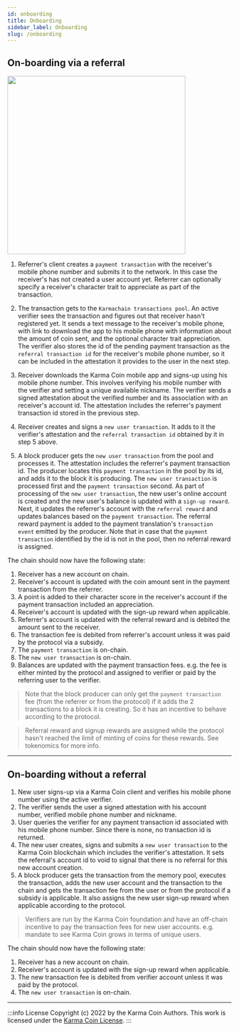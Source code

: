 ```yaml
---
id: onboarding
title: Onboarding
sidebar_label: Onboarding
slug: /onboarding
---
```


## On-boarding via a referral

<img src="/appreciate.png" height="400"/>


1. Referrer's client creates a `payment transaction` with the receiver's mobile phone number and submits it to the network. In this case the receiver's has not created a user account yet. Referrer can optionally specify a receiver's character trait to appreciate as part of the transaction.

2. The transaction gets to the `Karmachain transactions pool`. An active verifier sees the transaction and figures out that receiver hasn't registered yet. It sends a text message to the receiver's mobile phone, with link to download the app to his mobile phone with information about the amount of coin sent, and the optional character trait appreciation. The verifier also stores the id of the pending payment transaction as the `referral transaction id` for the receiver's mobile phone number, so it can be included in the attestation it provides to the user in the next step.

3. Receiver downloads the Karma Coin mobile app and signs-up using his mobile phone number. This involves verifying his mobile number with the verifier and setting a unique available nickname. The verifier sends a signed attestation about the verified number and its association with an receiver's account id. The attestation includes the referrer's payment transaction id stored in the previous step.

4. Receiver creates and signs a `new user transaction`. It adds to it the verifier's attestation and the `referral transaction id` obtained by it in step 5 above.

5. A block producer gets the `new user transaction` from the pool and processes it. The attestation includes the referrer's payment transaction id. The producer locates this `payment transaction` in the pool by its id, and adds it to the block it is producing. The `new user transaction` is processed first and the `payment transaction` second. As part of processing of the `new user transaction`, the new user's online account is created and the new user's balance is updated with a `sign-up reward`. Next, it updates the referrer's account with the `referral reward` and updates balances based on the `payment transaction`. The referral reward payment is added to the payment translation's `transaction event` emitted by the producer. Note that in case that the `payment transaction` identified by the id is not in the pool, then no referral reward is assigned.

The chain should now have the following state:
1. Receiver has a new account on chain. 
2. Receiver's account is updated with the coin amount sent in the payment transaction from the referrer. 
3. A point is added to their character score in the receiver's account if the payment transaction included an appreciation.
4. Receiver's account is updated with the sign-up reward when applicable. 
5. Referrer's account is updated with the referral reward and is debited the amount sent to the receiver. 
6. The transaction fee is debited from referrer's account unless it was paid by the protocol via a subsidy.
7. The `payment transaction` is on-chain. 
8. The `new user transaction` is on-chain. 
9. Balances are updated with the payment transaction fees. e.g. the fee is either minted by the protocol and assigned to verifier or paid by the referring user to the verifier.

> Note that the block producer can only get the `payment transaction` fee (from the referrer or from the protocol) if it adds the 2 transactions to a block it is creating. So it has an incentive to behave according to the protocol.

> Referral reward and signup rewards are assigned while the protocol hasn't reached the limit of minting of coins for these rewards. See tokenomics for more info.

---
## On-boarding without a referral

1. New user signs-up via a Karma Coin client and verifies his mobile phone number using the active verifier.
2. The verifier sends the user a signed attestation with his account number, verified mobile phone number and nickname.
3. User queries the verifier for any payment transaction id associated with his mobile phone number. Since there is none, no transaction id is returned.
4. The new user creates, signs and submits a `new user transaction` to the Karma Coin blockchain which includes the verifier's attestation. It sets the referral's account id to void to signal that there is no referral for this new account creation.
5. A block producer gets the transaction from the memory pool, executes the transaction, adds the new user account and the transaction to the chain and gets the transaction fee from the user or from the protocol if a subsidy is applicable. It also assigns the new user sign-up reward when applicable according to the protocol.

> Verifiers are run by the Karma Coin foundation and have an off-chain incentive to pay the transaction fees for new user accounts. e.g. mandate to see Karma Coin grows in terms of unique users.

The chain should now have the following state:
1. Receiver has a new account on chain.
2. Receiver's account is updated with the sign-up reward when applicable.
3. The new transaction fee is debited from verifier account unless it was paid by the protocol.
4. The `new user transaction` is on-chain.


---
:::info License
Copyright (c) 2022 by the Karma Coin Authors. This work is licensed under the [Karma Coin License](/docs/license).
:::